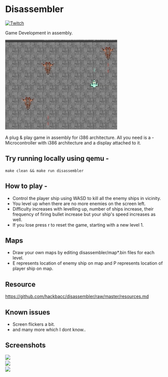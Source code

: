 # Disassembler

<a href="https://www.twitch.tv/hackbacc" rel="Twitch Status">![Twitch](https://img.shields.io/twitch/status/hackbacc?color=bluevoilet&style=for-the-badge)</a>


Game Development in assembly.  


![](https://github.com/markroxor/web-storage/raw/master/disassembler.gif)


A plug & play game in assembly for i386 architecture. All you need is a -  
Microcontroller with i386 architecture and a display attached to it.

## Try running locally using qemu -
```shell
make clean && make run disassembler
```

## How to play - 
* Control the player ship using WASD to kill all the enemy ships in vicinity. 
* You level up when there are no more enemies on the screen left.
* Difficulty increases with levelling up, number of ships increase, their frequency of firing bullet increase but your ship's speed increases as well.
* If you lose press r to reset the game, starting with a new level 1.

## Maps
* Draw your own maps by editing disassembler/map*.bin files for each level.
* E represents location of enemy ship on map and P represents location of player ship on map. 

## Resource 
https://github.com/hackbacc/disassembler/raw/master/resources.md

## Known issues
* Screen flickers a bit.
* and many more which I dont know..

## Screenshots

![](https://github.com/hackbacc/disassembler/raw/master/level1.png)  
![](https://github.com/hackbacc/disassembler/raw/master/level3.png)  
![](https://github.com/hackbacc/disassembler/raw/master/won.png)  



